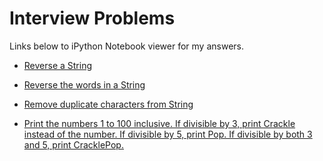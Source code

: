 # Interview Problems

Links below to iPython Notebook viewer for my answers.

- [Reverse a String](http://nbviewer.ipython.org/github/ajkim141/interview_problems/blob/master/reverse_a_string.ipynb)

- [Reverse the words in a String](http://nbviewer.ipython.org/github/ajkim141/interview_problems/blob/master/reverse_words.ipynb)

- [Remove duplicate characters from String](http://nbviewer.ipython.org/github/ajkim141/interview_problems/blob/master/remove_duplicate_characters.ipynb)

- [Print the numbers 1 to 100 inclusive. If divisible by 3, print Crackle instead of the number. If divisible by 5, print Pop. If divisible by both 3 and 5, print CracklePop.](http://nbviewer.ipython.org/github/ajkim141/interview_problems/blob/master/snap.ipynb)
